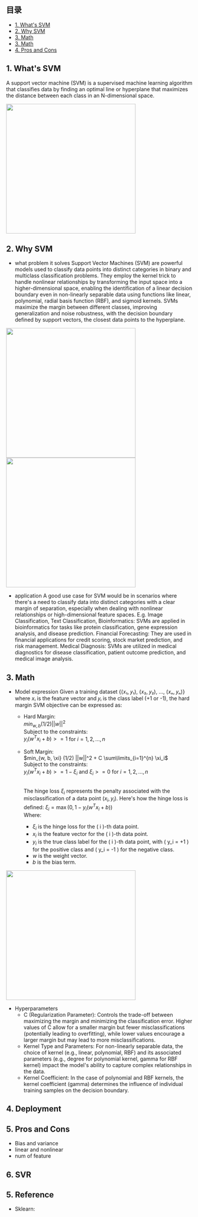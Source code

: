 ## 目录
- [1. What's SVM ](https://github.com/NLP-LOVE/ML-NLP/tree/master/Machine%20Learning/Liner%20Regression#1什么是线性回归)
- [2. Why SVM](https://github.com/NLP-LOVE/ML-NLP/tree/master/Machine%20Learning/Liner%20Regression#2-能够解决什么样的问题)
- [3. Math](https://github.com/NLP-LOVE/ML-NLP/tree/master/Machine%20Learning/Liner%20Regression#3-一般表达式是什么)
- [3. Math](https://github.com/NLP-LOVE/ML-NLP/tree/master/Machine%20Learning/Liner%20Regression#3-一般表达式是什么)
- [4. Pros and Cons](https://github.com/NLP-LOVE/ML-NLP/tree/master/Machine%20Learning/Liner%20Regression#4-如何计算)
  
## 1. What's SVM
A support vector machine (SVM) is a supervised machine learning algorithm that classifies data by finding an optimal line or hyperplane that maximizes the distance between each class in an N-dimensional space.

<img src="https://monkeylearn.com/static/7002b9ebbacb0e878edbf30e8ff5b01c/d8712/plot_hyperplanes_annotated.webp" height="350">

## 2. Why SVM
- what problem it solves
Support Vector Machines (SVM) are powerful models used to classify data points into distinct categories in binary and multiclass classification problems. They employ the kernel trick to handle nonlinear relationships by transforming the input space into a higher-dimensional space, enabling the identification of a linear decision boundary even in non-linearly separable data using functions like linear, polynomial, radial basis function (RBF), and sigmoid kernels. SVMs maximize the margin between different classes, improving generalization and noise robustness, with the decision boundary defined by support vectors, the closest data points to the hyperplane.

<img src="https://media.licdn.com/dms/image/C5612AQGmpMqnj-rzjg/article-inline_image-shrink_1000_1488/0/1616425192695?e=1720051200&v=beta&t=-a9F-FAjgwYrmEBuCqkmXNwAc7xf0RtuGtm4VB6jY5o" height="350">
<img src="https://media.licdn.com/dms/image/C5612AQFdXYFn7brlSw/article-inline_image-shrink_400_744/0/1616425062511?e=1720051200&v=beta&t=HuCOastixJwYTNRKSjcWFGLTAWTlrm6kxPJhDpyvjOw" height="350">

- application
A good use case for SVM would be in scenarios where there's a need to classify data into distinct categories with a clear margin of separation, especially when dealing with nonlinear relationships or high-dimensional feature spaces. E.g. Image Classification, Text Classification, Bioinformatics: SVMs are applied in bioinformatics for tasks like protein classification, gene expression analysis, and disease prediction. Financial Forecasting: They are used in financial applications for credit scoring, stock market prediction, and risk management. Medical Diagnosis: SVMs are utilized in medical diagnostics for disease classification, patient outcome prediction, and medical image analysis.

## 3. Math 
- Model expression
Given a training dataset {(𝑥₁, 𝑦₁), (𝑥₂, 𝑦₂), ..., (𝑥ₙ, 𝑦ₙ)} where 𝑥ᵢ is the feature vector and 𝑦ᵢ is the class label (+1 or -1), the hard margin SVM objective can be expressed as:
  - Hard Margin: <br>
    $min_{w, b} (1/2) ||w||^2$ <br>
    Subject to the constraints: <br>
    $y_i (w^T x_i + b) >= 1$ for $i = 1, 2, ..., n$  <br>
  - Soft Margin: <br>
    $min_{w, b, \xi} (1/2) ||w||^2 + C \sum\limits_{i=1}^{n} \xi_i$ <br>
    Subject to the constraints: <br>
    $y_i (w^T x_i + b) >= 1 - \xi_i$ and $\xi_i >= 0$ for $i = 1, 2, ..., n$ <br><br>
    
    The hinge loss $\xi_i$ represents the penalty associated with the misclassification of a data point $(x_i, y_i)$. Here's how the hinge loss is defined:
    $\xi_i = \max(0, 1 - y_i (w^T x_i + b))$ <br>
    Where:
    - $\xi_i$ is the hinge loss for the \( i \)-th data point.
    - $x_i$ is the feature vector for the \( i \)-th data point.
    - $y_i$ is the true class label for the \( i \)-th data point, with \( y_i = +1 \) for the positive class and \( y_i = -1 \) for the negative class.
    - $w$ is the weight vector.
    - $b$ is the bias term.
<img src="https://media.geeksforgeeks.org/wp-content/uploads/20231109124420/1-(1).png" height="350">
      
- Hyperparameters
  - C (Regularization Parameter): Controls the trade-off between maximizing the margin and minimizing the classification error. Higher values of C allow for a smaller margin but fewer misclassifications (potentially leading to overfitting), while lower values encourage a larger margin but may lead to more misclassifications.
  - Kernel Type and Parameters: For non-linearly separable data, the choice of kernel (e.g., linear, polynomial, RBF) and its associated parameters (e.g., degree for polynomial kernel, gamma for RBF kernel) impact the model's ability to capture complex relationships in the data.
  - Kernel Coefficient: In the case of polynomial and RBF kernels, the kernel coefficient (gamma) determines the influence of individual training samples on the decision boundary.
## 4. Deployment

## 5. Pros and Cons 
- Bias and variance
- linear and nonlinear
- num of feature

## 6. SVR

## 5. Reference
- Sklearn: 

